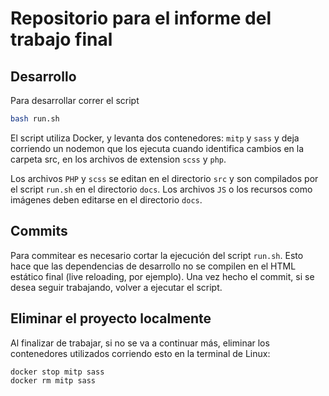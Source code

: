 # Repositorio para el informe del trabajo final

## Desarrollo

Para desarrollar correr el script 

```bash
bash run.sh
```

El script utiliza Docker, y levanta dos contenedores: `mitp` y `sass` y deja corriendo un nodemon que los ejecuta cuando identifica cambios en la carpeta src, en los archivos de extension `scss` y `php`.

Los archivos `PHP` y `scss` se editan en el directorio `src` y son compilados por el script `run.sh` en el directorio `docs`.
Los archivos `JS` o los recursos como imágenes deben editarse en el directorio `docs`.

## Commits
Para commitear es necesario cortar la ejecución del script `run.sh`. Esto hace que las dependencias de desarrollo no se compilen en el HTML estático final (live reloading, por ejemplo).
Una vez hecho el commit, si se desea seguir trabajando, volver a ejecutar el script.

## Eliminar el proyecto localmente
Al finalizar de trabajar, si no se va a continuar más, eliminar los contenedores utilizados corriendo esto en la terminal de Linux:

```bash
docker stop mitp sass
docker rm mitp sass
```
